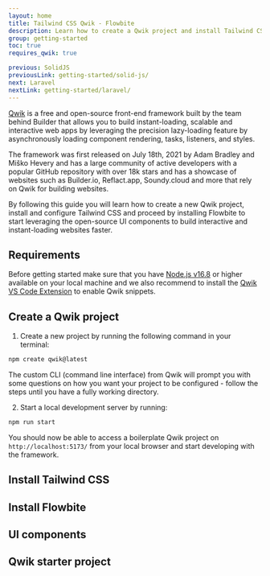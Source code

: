 ```yaml
---
layout: home
title: Tailwind CSS Qwik - Flowbite
description: Learn how to create a Qwik project and install Tailwind CSS to instantly build scalable and interactive web apps using the UI components from Flowbite
group: getting-started
toc: true
requires_qwik: true

previous: SolidJS
previousLink: getting-started/solid-js/
next: Laravel
nextLink: getting-started/laravel/
---
```


[Qwik](https://qwik.builder.io/) is a free and open-source front-end framework built by the team behind Builder that allows you to build instant-loading, scalable and interactive web apps by leveraging the precision lazy-loading feature by asynchronously loading component rendering, tasks, listeners, and styles.

The framework was first released on July 18th, 2021 by Adam Bradley and Miško Hevery and has a large community of active developers with a popular GitHub repository with over 18k stars and has a showcase of websites such as Builder.io, Reflact.app, Soundy.cloud and more that rely on Qwik for building websites.

By following this guide you will learn how to create a new Qwik project, install and configure Tailwind CSS and proceed by installing Flowbite to start leveraging the open-source UI components to build interactive and instant-loading websites faster.

## Requirements

Before getting started make sure that you have [Node.js v16.8](https://nodejs.org/en) or higher available on your local machine and we also recommend to install the [Qwik VS Code Extension](https://marketplace.visualstudio.com/items?itemName=johnreemar.vscode-qwik-snippets) to enable Qwik snippets.

## Create a Qwik project

1. Create a new project by running the following command in your terminal:

```bash
npm create qwik@latest
```

The custom CLI (command line interface) from Qwik will prompt you with some questions on how you want your project to be configured - follow the steps until you have a fully working directory.

2. Start a local development server by running:

```bash
npm run start
```

You should now be able to access a boilerplate Qwik project on `http://localhost:5173/` from your local browser and start developing with the framework.

## Install Tailwind CSS

## Install Flowbite

## UI components

## Qwik starter project